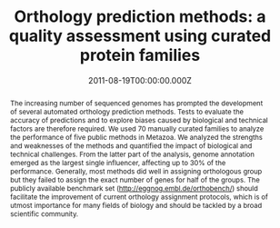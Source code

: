 ﻿---
title: "Orthology prediction methods: a quality assessment using curated protein families"
publication_types: ["2"]
# Author notes (optional)
authors: 
  - Kalliopi Trachana
  - Tomas A Larsson
  - Sean Powell
  - Wei-Hua Chen
  - Tobias Doerks
  - Jean Muller
  - Peer Bork



# Author notes (optional)
author_notes: []

publication_short: 
abstract: >-
  The increasing number of sequenced genomes has prompted the development of several automated orthology prediction methods. Tests to evaluate the accuracy of predictions and to explore biases caused by biological and technical factors are therefore required. We used 70 manually curated families to analyze the performance of five public methods in Metazoa. We analyzed the strengths and weaknesses of the methods and quantified the impact of biological and technical challenges. From the latter part of the analysis, genome annotation emerged as the largest single influencer, affecting up to 30% of the performance. Generally, most methods did well in assigning orthologous group but they failed to assign the exact number of genes for half of the groups. The publicly available benchmark set (http://eggnog.embl.de/orthobench/) should facilitate the improvement of current orthology assignment protocols, which is of utmost importance for many fields of biology and should be tackled by a broad scientific community.

draft: false
featured: ture
tags:
  - Bioessays
slides: null
url_pdf: https://www.ncbi.nlm.nih.gov/pmc/articles/PMC3193375/pdf/bies0033-0769.pdf
image:
  caption: ""
  focal_point: ""
  preview_only: false
summary: ""
url_dataset: ""
url_project: ""
url_source: ""
url_video: ""

doi: 10.1002/bies.201100062
publication: Bioessays
projects: []
date: 2011-08-19T00:00:00.000Z
url_slides: ""
publishDate: 2017-01-01T00:00:00.000Z
url_poster: ""
url_code: ""
---

